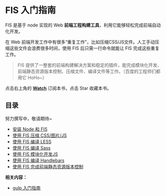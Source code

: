 # FIS 入门指南

FIS 是基于 node 实现的 Web **前端工程构建工具**，利用它能够轻松完成前端自动化开发。

在 Web 前端开发工作中有很多“重复工作”，比如压缩CSS/JS文件。人工手动压缩这些文件会浪费很多时间，使用 FIS 后只需一行命令就能让 FIS 完成这些重复工作。

> FIS 提供了一整套的前端构建解决方案和稳定的插件，能完成模块化开发、前端静态资源版本控制、压缩文件、编译文件等工作。（百度的工程师们都用它 HoHo~）

点击右上角的 **[Watch](https://github.com/nimojs/fis-book/subscription)** 订阅本书，点击 Star 收藏本书。


## 目录

努力撰写中，敬请期待~

- [安装 Node 和 FIS](https://github.com/nimojs/fis-book/)
- [使用 FIS 压缩 CSS/图片/JS](https://github.com/nimojs/fis-book/)
- [使用 FIS 编译 LESS](https://github.com/nimojs/fis-book/)
- [使用 FIS 编译 Sass](https://github.com/nimojs/fis-book/)
- [使用 FIS 模块化开发JS](https://github.com/nimojs/fis-book/)
- [使用 FIS 编译 Handlebars](https://github.com/nimojs/fis-book/)
- [使用 FIS 完成前端静态资源版本控制](https://github.com/nimojs/fis-book/)


**相关内容：**
- [gulp 入门指南](https://github.com/nimojs/gulp-book)
